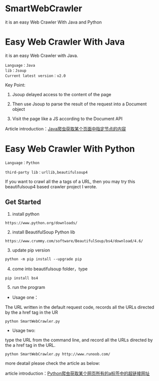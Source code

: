 # SmartWebCrawler

it is an easy Web Crawler With Java and Python

# Easy Web Crawler With Java

it is an easy Web Crawler with Java.

```
Language：Java
lib：Jsoup
Current latest version：v2.0
```
Key Point:

1. Jsoup delayed access to the content of the page

2. Then use Jsoup to parse the result of the request into a Document object

3. Visit the page like a JS according to the Document API

Article introduction：[Java爬虫获取某个页面中指定节点的内容](https://blog.csdn.net/hadues/article/details/88983055)

# Easy Web Crawler With Python

```
Language：Python

third-party lib：urllib,beautifulsoup4
```

If you want to crawl all the a tags of a URL, then you may try this beautifulsoup4 based crawler project I wrote.

## Get Started

1. install python 
```
https://www.python.org/downloads/
```
2. install BeautifulSoup Python lib
```
https://www.crummy.com/software/BeautifulSoup/bs4/download/4.6/
```
3. update pip version
```
python -m pip install --upgrade pip 
```
4. come into beautifulsoup folder，type 
```
pip install bs4
```
5. run the program

- Usage one：

The URL written in the default request code, records all the URLs directed by the a href tag in the UR

```
python SmartWebCrawler.py 
```
- Usage two:

type the URL from the command line, and record all the URLs directed by the a href tag in the URL.

```
python SmartWebCrawler.py http://www.runoob.com/
```

more deatail please check the article as below:

article introduction：[Python爬虫获取某个网页所有的a标签中的超链接网址](https://blog.csdn.net/hadues/article/details/88981686)

